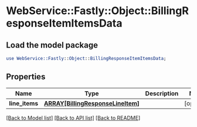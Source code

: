 # WebService::Fastly::Object::BillingResponseItemItemsData

## Load the model package
```perl
use WebService::Fastly::Object::BillingResponseItemItemsData;
```

## Properties
Name | Type | Description | Notes
------------ | ------------- | ------------- | -------------
**line_items** | [**ARRAY[BillingResponseLineItem]**](BillingResponseLineItem.md) |  | [optional] 

[[Back to Model list]](../README.md#documentation-for-models) [[Back to API list]](../README.md#documentation-for-api-endpoints) [[Back to README]](../README.md)


